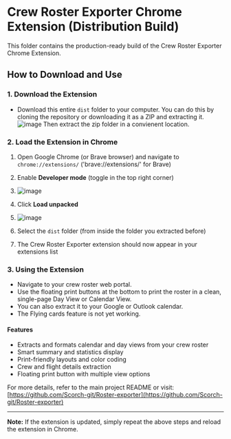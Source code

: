 # Crew Roster Exporter Chrome Extension (Distribution Build)

This folder contains the production-ready build of the Crew Roster Exporter Chrome Extension.

## How to Download and Use

### 1. Download the Extension
- Download this entire `dist` folder to your computer. You can do this by cloning the repository or downloading it as a ZIP and extracting it.
![image](https://github.com/user-attachments/assets/dbaa46b4-46c0-46a9-9614-d2dfa19eb3a4)
Then extract the zip folder in a convienent location.

### 2. Load the Extension in Chrome
1. Open Google Chrome (or Brave browser) and navigate to `chrome://extensions/` ('brave://extensions/' for Brave)
2. Enable **Developer mode** (toggle in the top right corner)
3. ![image](https://github.com/user-attachments/assets/ff0a2d35-aef2-4fa6-9c90-2f5e6f51863f)

4. Click **Load unpacked**
5. ![image](https://github.com/user-attachments/assets/5d7fa33a-f697-4c9c-855d-5718047ae69f)

6. Select the `dist` folder (from inside the folder you extracted before)
7. The Crew Roster Exporter extension should now appear in your extensions list

### 3. Using the Extension
- Navigate to your crew roster web portal.
- Use the floating print buttons at the bottom to print the roster in a clean, single-page Day View or Calendar View.
- You can also extract it to your Google or Outlook calendar.
- The Flying cards feature is not yet working.

#### Features
- Extracts and formats calendar and day views from your crew roster
- Smart summary and statistics display
- Print-friendly layouts and color coding
- Crew and flight details extraction
- Floating print button with multiple view options

For more details, refer to the main project README or visit: [https://github.com/Scorch-git/Roster-exporter](https://github.com/Scorch-git/Roster-exporter)

---

**Note:** If the extension is updated, simply repeat the above steps and reload the extension in Chrome.
